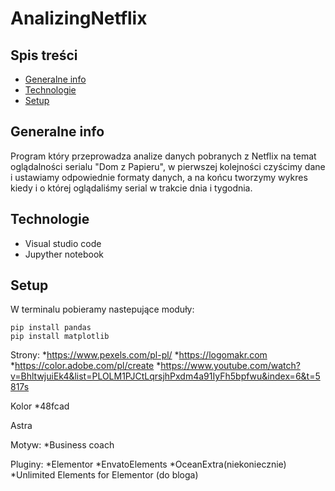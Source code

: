 ﻿# AnalizingNetflix

## Spis treści
* [Generalne info](#generalne-info)
* [Technologie](#technologie)
* [Setup](#setup)

## Generalne info 
Program który przeprowadza analize danych pobranych z Netflix na temat oglądalności serialu "Dom z Papieru", w pierwszej kolejności czyścimy dane i ustawiamy odpowiednie formaty danych, a na końcu tworzymy wykres  kiedy i o której oglądaliśmy serial w trakcie dnia i tygodnia.

## Technologie
* Visual studio code
* Jupyther notebook

## Setup

W terminalu pobieramy nastepujące moduły:

```
pip install pandas
pip install matplotlib
```


Strony:
*https://www.pexels.com/pl-pl/
*https://logomakr.com
*https://color.adobe.com/pl/create
*https://www.youtube.com/watch?v=BhltwjuiEk4&list=PLOLM1PJCtLqrsjhPxdm4a91IyFh5bpfwu&index=6&t=5817s

Kolor
*48fcad


Astra

Motyw:
*Business coach

Pluginy:
*Elementor
*EnvatoElements
*OceanExtra(niekoniecznie)
*Unlimited Elements for Elementor (do bloga)


